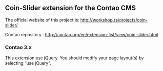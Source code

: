 ## Coin-Slider extension for the Contao CMS

The official website of this project is: <http://workshop.rs/projects/coin-slider/>

Contao repository : <http://contao.org/en/extension-list/view/coin-slider.html>

### Contao 3.x

This extension use jQuery. You should modify your page layout(s) by selecting “use jQuery”.